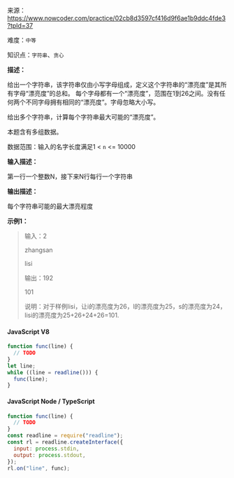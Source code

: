 来源：<https://www.nowcoder.com/practice/02cb8d3597cf416d9f6ae1b9ddc4fde3?tpId=37>

难度：`中等`

知识点：`字符串`、`贪心`

**描述：**

给出一个字符串，该字符串仅由小写字母组成，定义这个字符串的“漂亮度”是其所有字母“漂亮度”的总和。
每个字母都有一个“漂亮度”，范围在1到26之间。没有任何两个不同字母拥有相同的“漂亮度”。字母忽略大小写。

给出多个字符串，计算每个字符串最大可能的“漂亮度”。

本题含有多组数据。

数据范围：输入的名字长度满足1 < `n` <= 10000

**输入描述：**

第一行一个整数N，接下来N行每行一个字符串

**输出描述：**

每个字符串可能的最大漂亮程度

**示例1：**

> 输入：2
>
> zhangsan
>
> lisi
>
> 输出：192
>
> 101
>
> 说明：对于样例lisi，让i的漂亮度为26，l的漂亮度为25，s的漂亮度为24，lisi的漂亮度为25+26+24+26=101.

<!-- tabs:start -->

#### **JavaScript V8**

```javascript
function func(line) {
  // TODO
}
let line;
while ((line = readline())) {
  func(line);
}
```

#### **JavaScript Node / TypeScript**

```javascript
function func(line) {
  // TODO
}
const readline = require("readline");
const rl = readline.createInterface({
  input: process.stdin,
  output: process.stdout,
});
rl.on("line", func);
```

<!-- tabs:end -->

